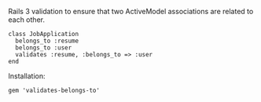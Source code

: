 Rails 3 validation to ensure that two ActiveModel associations are related to each other.

    class JobApplication
      belongs_to :resume
      belongs_to :user
      validates :resume, :belongs_to => :user
    end

Installation:

    gem 'validates-belongs-to'
